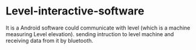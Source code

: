 # Level-interactive-software
It is a Android software could communicate with level (which is a machine measuring Level elevation). sending intruction to level machine and receiving data from it by bluetooth.
